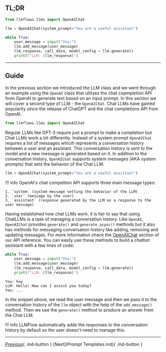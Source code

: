 ## TL;DR

```python
from llmflows.llms import OpenAIChat

llm = OpenAIChat(system_prompt="You are a useful assistant")

while True:
    user_message = input("You:")
    llm.add_message(user_message)
    llm_response, call_data, model_config = llm.generate()
    print(f"LLM: {llm_response}")

```
***
## Guide
In the previous section we introduced the LLM class and we went through an example using the `OpenAI` class that utilizes the
chat copmpletion API from OpenAI to generate text based on an input prompt. In this section we will cover a second type of LLM - the `OpenAIChat`. Chat LLMs have gained popularity 
since the release of ChatGPT and the chat completions API from OpenAI.

```python
from llmflows.llms import OpenAIChat
```

Regular LLMs like GPT-3 require just a prompt to make a completion but Chat LLMs work a bit differently. Instead of a system prompt `OpenAIChat` 
requires a list of messages whicih represents a conversation history between a user and an assistant. This conversation history is sent to the model and a new message is generated based on it.
In addition to the conversation history, `OpenAIChat` supports system messages (AKA system prompts) that sets the behavior of the Chat LLM. 

```python
llm = OpenAIChat(system_prompt="You are a useful assistant")
```

!!! info
    OpenAI's chat compeltion API supports three main message types:

    1. `system` (system message setting the behavior of the LLM)
    2. `user` (message by the user)
    3. `assistant` (response generated by the LLM as a response to the user message)

Having established how chat LLMs work, it is fair to say that using ChatLLMs is a task of managing a conversation history.
Like `OpenAI`, `OpenAIChat` provides `generate()` and `generate_async()` methods but it also has methods for messaging conversation history like 
adding, removing and updating messages. For more information check the [OpenAIChat](openai_chat.md) section of our API reference.
You can easily use these methods to build a chatbot assistant with a few lines of code:

```python
while True:
    user_message = input("You:")
    llm.add_message(user_message)
    llm_response, call_data, model_config = llm.generate()
    print(f"LLM: {llm_response}")
```

```commandline
You: hey
LLM: Hello! How can I assist you today?
You: ...
```

In the snippet above, we read the user message and then we pass it to the conversation history of the `llm` object with the help of the `add_message()` method.
Then we use the `generate()` method to produce an answer from the Chat LLM.

!!! info
    LLMFlow automatically adds the responses to the conversation history by default so the user doesn't need to manage this.


***
[Previous](LLMs.md){ .md-button }
[Next](Prompt Templates.md){ .md-button }